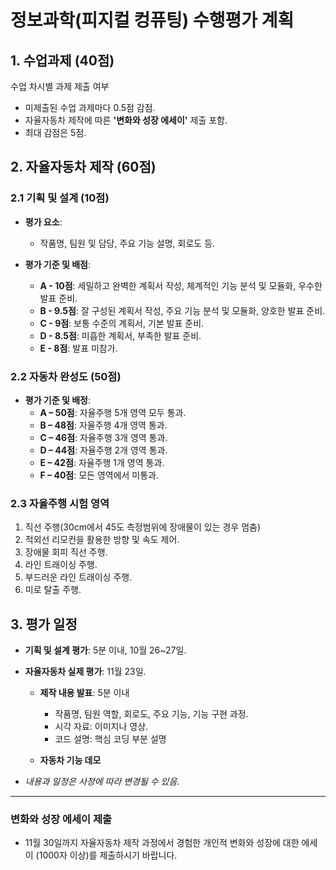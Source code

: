 # 정보과학(피지컬 컹퓨팅) 수행평가 계획

## 1. 수업과제 (40점)
수업 차시별 과제 제출 여부 
  - 미제출된 수업 과제마다 0.5점 감점.
  - 자율자동차 제작에 따른 **'변화와 성장 에세이'** 제출 포함.
  - 최대 감점은 5점.

## 2. 자율자동차 제작 (60점)

### 2.1 기획 및 설계 (10점)

- **평가 요소**: 
  - 작품명, 팀원 및 담당, 주요 기능 설명, 회로도 등.

- **평가 기준 및 배점**:
  - **A - 10점**: 세밀하고 완벽한 계획서 작성, 체계적인 기능 분석 및 모듈화, 우수한 발표 준비.
  - **B - 9.5점**: 잘 구성된 계획서 작성, 주요 기능 분석 및 모듈화, 양호한 발표 준비.
  - **C - 9점**: 보통 수준의 계획서, 기본 발표 준비.
  - **D - 8.5점**: 미흡한 계획서, 부족한 발표 준비.
  - **E - 8점**: 발표 미참가.

### 2.2 자동차 완성도 (50점)

- **평가 기준 및 배정**:
  - **A – 50점**: 자율주행 5개 영역 모두 통과.
  - **B – 48점**: 자율주행 4개 영역 통과.
  - **C – 46점**: 자율주행 3개 영역 통과.
  - **D – 44점**: 자율주행 2개 영역 통과.
  - **E – 42점**: 자율주행 1개 영역 통과.
  - **F – 40점**: 모든 영역에서 미통과.

### 2.3 자율주행 시험 영역

1. 직선 주행(30cm에서 45도 측정범위에  장애물이 있는 경우 멈춤)
3. 적외선 리모컨을 활용한 방향 및 속도 제어.
4. 장애물 회피 직선 주행.
5. 라인 트래이싱 주행.
6. 부드러운 라인 트래이싱 주행.
7. 미로 탈출 주행.

## 3. 평가 일정 

- **기획 및 설계 평가**: 5분 이내, 10월 26~27일.
  
- **자율자동차 실제 평가**: 11월 23일.
  - **제작 내용 발표**: 5분 이내
    - 작품명, 팀원 역할, 회로도, 주요 기능, 기능 구현 과정.
    - 시각 자료: 이미지나 영상.
    - 코드 설명: 핵심 코딩 부분 설명
     
  - **자동차 기능 데모** 
  
- *내용과 일정은 사정에 따라 변경될 수 있음.*

---

### 변화와 성장 에세이 제출

- 11월 30일까지 자율자동차 제작 과정에서 경험한 개인적 변화와 성장에 대한 에세이 (1000자 이상)를 제출하시기 바랍니다.
